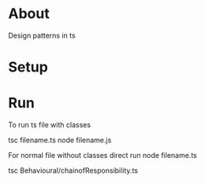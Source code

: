 # About

Design patterns in ts

# Setup

# Run

To run ts file with classes
 
tsc filename.ts
node filename.js

For normal file without classes
direct run 
node filename.ts

 tsc Behavioural/chainofResponsibility.ts 